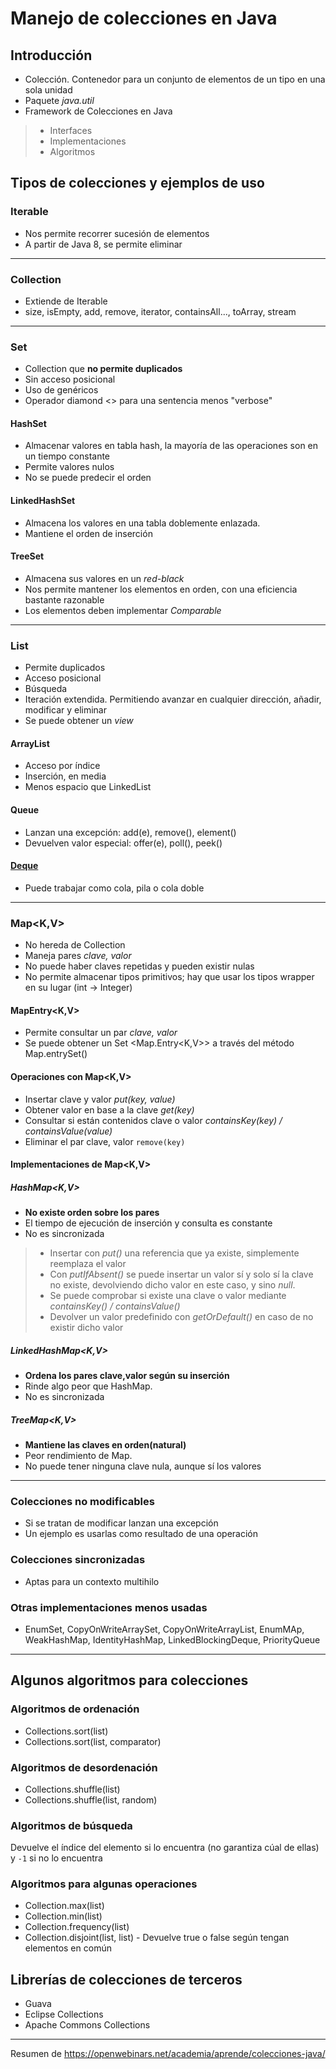 # Manejo de colecciones en Java  

## Introducción
* Colección. Contenedor para un conjunto de elementos de un tipo en una sola unidad
* Paquete *java.util*
* Framework de Colecciones en Java
> * Interfaces
> * Implementaciones
> * Algoritmos

## Tipos de colecciones y ejemplos de uso  
### Iterable<E>
* Nos permite recorrer sucesión de elementos
* A partir de Java 8, se permite eliminar
----

### Collection<E>
* Extiende de Iterable<E>
* size, isEmpty, add, remove, iterator, containsAll..., toArray, stream
----

### Set<E>
* Collection<E> que **no permite duplicados**
* Sin acceso posicional
* Uso de genéricos
* Operador diamond <> para una sentencia menos "verbose"

#### HashSet<E>
* Almacenar valores en tabla hash, la mayoría de las operaciones son en un tiempo constante
* Permite valores nulos
* No se puede predecir el orden

#### LinkedHashSet<E>
* Almacena los valores en una tabla doblemente enlazada.
* Mantiene el orden de inserción

#### TreeSet<E>
* Almacena sus valores en un *red-black*
* Nos permite mantener los elementos en orden, con una eficiencia bastante razonable
* Los elementos deben implementar *Comparable*
----

### List<E>
* Permite duplicados
* Acceso posicional
* Búsqueda
* Iteración extendida. Permitiendo avanzar en cualquier dirección, añadir, modificar y eliminar
* Se puede obtener un *view* 

#### ArrayList<E>
* Acceso por índice
* Inserción, en media
* Menos espacio que LinkedList

#### Queue<E>
* Lanzan una excepción: add(e), remove(), element()
* Devuelven valor especial: offer(e), poll(), peek()

#### [Deque<E>](./deque.md)
* Puede trabajar como cola, pila o cola doble
----

### Map<K,V>
* No hereda de Collection<E>
* Maneja pares *clave, valor*
* No puede haber claves repetidas y pueden existir nulas
* No permite almacenar tipos primitivos; hay que usar los tipos wrapper en su lugar (int -> Integer)

#### MapEntry<K,V>
* Permite consultar un par *clave, valor*
* Se puede obtener un Set <Map.Entry<K,V>> a través del método Map.entrySet()

#### Operaciones con Map<K,V>
* Insertar clave y valor *put(key, value)*
* Obtener valor en base a la clave *get(key)*
* Consultar si están contenidos clave o valor *containsKey(key) / containsValue(value)*
* Eliminar el par clave, valor `remove(key)`

#### Implementaciones de Map<K,V>
##### HashMap<K,V>
* **No existe orden sobre los pares**
* El tiempo de ejecución de inserción y consulta es constante
* No es sincronizada

> * Insertar con *put()* una referencia que ya existe, simplemente reemplaza el valor
> * Con *putIfAbsent()* se puede insertar un valor sí y solo sí la clave no existe, devolviendo dicho valor en este caso, y sino *null*.
> * Se puede comprobar si existe una clave o valor mediante *containsKey() / containsValue()*
> * Devolver un valor predefinido con *getOrDefault()* en caso de no existir dicho valor

##### LinkedHashMap<K,V>
* **Ordena los pares clave,valor según su inserción**
* Rinde algo peor que HashMap.
* No es sincronizada


##### TreeMap<K,V>
* **Mantiene las claves en orden(natural)**
* Peor rendimiento de Map.
* No puede tener ninguna clave nula, aunque sí los valores

----
### Colecciones no modificables
* Si se tratan de modificar lanzan una excepción
* Un ejemplo es usarlas como resultado de una operación

### Colecciones sincronizadas
* Aptas para un contexto multihilo

### Otras implementaciones menos usadas
* EnumSet, CopyOnWriteArraySet, CopyOnWriteArrayList, EnumMAp, WeakHashMap, IdentityHashMap, LinkedBlockingDeque, PriorityQueue

----
## Algunos algoritmos para colecciones  

### Algoritmos de ordenación
* Collections.sort(list)
* Collections.sort(list, comparator)

### Algoritmos de desordenación
* Collections.shuffle(list)
* Collections.shuffle(list, random)

### Algoritmos de búsqueda
Devuelve el índice del elemento si lo encuentra (no garantiza cúal de ellas) y `-1` si no lo encuentra

### Algoritmos para algunas operaciones
* Collection.max(list)
* Collection.min(list)
* Collection.frequency(list)
* Collection.disjoint(list, list) - Devuelve true o false según tengan elementos en común

## Librerías de colecciones de terceros  
* Guava
* Eclipse Collections
* Apache Commons Collections
----

Resumen de <https://openwebinars.net/academia/aprende/colecciones-java/>
